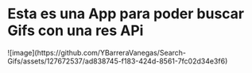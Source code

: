 <h1>Esta es una App para poder buscar Gifs con una res APi</h1>
![image](https://github.com/YBarreraVanegas/Search-Gifs/assets/127672537/ad838745-f183-424d-8561-7fc02d34e3f6)


